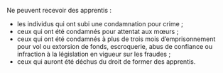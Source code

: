 Ne peuvent recevoir des apprentis :
- les individus qui ont subi une condamnation pour crime ;
- ceux qui ont été condamnés pour attentat aux mœurs ;
- ceux qui ont été condamnés à plus de trois mois d’emprisonnement pour vol ou extorsion de fonds, escroquerie, abus de confiance ou infraction à la législation en vigueur sur les fraudes ;
- ceux qui auront été déchus du droit de former des apprentis.